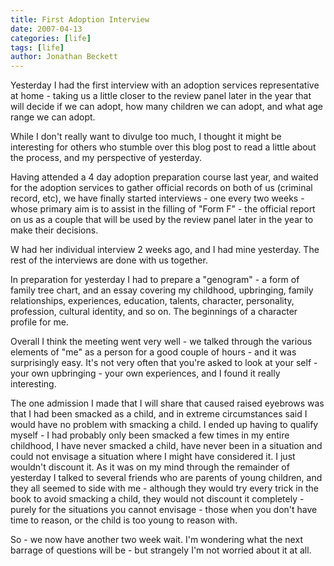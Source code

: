 ```yaml
---
title: First Adoption Interview
date: 2007-04-13
categories: [life]
tags: [life]
author: Jonathan Beckett
---
```


Yesterday I had the first interview with an adoption services representative at home - taking us a little closer to the review panel later in the year that will decide if we can adopt, how many children we can adopt, and what age range we can adopt.

While I don't really want to divulge too much, I thought it might be interesting for others who stumble over this blog post to read a little about the process, and my perspective of yesterday.

Having attended a 4 day adoption preparation course last year, and waited for the adoption services to gather official records on both of us (criminal record, etc), we have finally started interviews - one every two weeks - whose primary aim is to assist in the filling of "Form F" - the official report on us as a couple that will be used by the review panel later in the year to make their decisions.

W had her individual interview 2 weeks ago, and I had mine yesterday. The rest of the interviews are done with us together.

In preparation for yesterday I had to prepare a "genogram" - a form of family tree chart, and an essay covering my childhood, upbringing, family relationships, experiences, education, talents, character, personality, profession, cultural identity, and so on. The beginnings of a character profile for me.

Overall I think the meeting went very well - we talked through the various elements of "me" as a person for a good couple of hours - and it was surprisingly easy. It's not very often that you're asked to look at your self - your own upbringing - your own experiences, and I found it really interesting.

The one admission I made that I will share that caused raised eyebrows was that I had been smacked as a child, and in extreme circumstances said I would have no problem with smacking a child. I ended up having to qualify myself - I had probably only been smacked a few times in my entire childhood, I have never smacked a child, have never been in a situation and could not envisage a situation where I might have considered it. I just wouldn't discount it. As it was on my mind through the remainder of yesterday I talked to several friends who are parents of young children, and they all seemed to side with me - although they would try every trick in the book to avoid smacking a child, they would not discount it completely - purely for the situations you cannot envisage - those when you don't have time to reason, or the child is too young to reason with.

So - we now have another two week wait. I'm wondering what the next barrage of questions will be - but strangely I'm not worried about it at all.